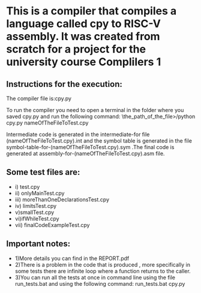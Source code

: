 # This is a compiler that compiles a language called cpy to RISC-V assembly. It was created from scratch for a project for the university course Complilers 1

## Instructions for the execution:

The compiler file is:cpy.py

To run the compiler you need to open a terminal in the folder where you saved cpy.py and run the following command: 
\the_path_of_the_file>/python cpy.py nameOfTheFileToTest.cpy

Intermediate code is generated in the intermediate-for file
(nameOfTheFileToTest.cpy).int and the symbol table is generated in the file 
symbol-table-for-(nameOfTheFileToTest.cpy).sym .The final code is generated at 
assembly-for-(nameOfTheFileToTest.cpy).asm file.


## Some test files are:
- i) test.cpy 
- ii) onlyMainTest.cpy 
- iii) moreThanOneDeclarationsTest.cpy
- iv) limitsTest.cpy 
- v)smallTest.cpy
- vi)ifWhileTest.cpy 
- vii) finalCodeExampleTest.cpy 

## Important notes:
- 1)More details you can find in the REPORT.pdf
- 2)There is a problem in the code that is produced , more specifically in some tests there are infinite loop where a function returns to the caller.
- 3)You can run all the tests at once in command line using the file run_tests.bat and using the following command:
run_tests.bat cpy.py
